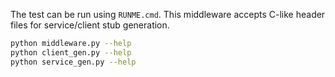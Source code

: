 The test can be run using `RUNME.cmd`.
This middleware accepts C-like header files for service/client stub generation.

```bash
python middleware.py --help
python client_gen.py --help
python service_gen.py --help
```
